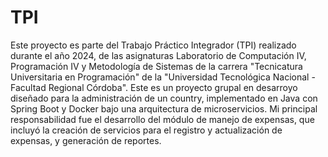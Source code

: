 # TPI

Este proyecto es parte del Trabajo Práctico Integrador (TPI) realizado durante el año 2024, de las asignaturas Laboratorio de Computación IV, Programación IV y Metodología de Sistemas de la carrera "Tecnicatura Universitaria en Programación" de la "Universidad Tecnológica Nacional - Facultad Regional Córdoba".
Este  es un proyecto grupal en desarroyo diseñado para la administración de un country, implementado en Java con Spring Boot y Docker bajo una arquitectura de microservicios. Mi principal responsabilidad fue el desarrollo del módulo de manejo de expensas, que incluyó la creación de servicios para el registro y actualización de expensas, y generación de reportes. 

